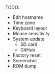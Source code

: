 TODO:

- Edit hostname
- Time zone
- Keyboard layout
- Mouse sensitivity
- System update
  - SD card
  - GitHub
- Factory reset
- Screenshot
- ROM dump
